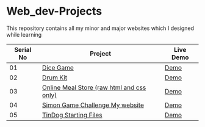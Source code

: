 # Web_dev-Projects
This repository contains all my minor and major websites which I designed while learning

| Serial No | Project | Live Demo |
| --- | --- | --- |
| 01 | [Dice Game](https://github.com/WaqarTabish2807/Web_dev-Projects/tree/main/Dice%20Game)| [Demo](https://the-dicee-gamee.netlify.app) |
| 02 | [Drum Kit](https://github.com/WaqarTabish2807/Web_dev-Projects/tree/main/Drum%20Kit) | [Demo](https://thee-drum-kit.netlify.app/) |
| 03 | [Online Meal Store (raw html and css only)](https://github.com/WaqarTabish2807/Web_dev-Projects/tree/main/Online%20Meal%20Store%20(raw%20html%20and%20css%20only)) | [Demo](https://online-meal-store-only-raw-html-css.netlify.app/) |
| 04 | [Simon Game Challenge My website](https://github.com/WaqarTabish2807/Web_dev-Projects/tree/main/Simon%20Game%20Challenge%20My%20website) | [Demo](https://simon-game-challenge-my-website.netlify.app/) |
| 05 | [TinDog Starting Files](https://github.com/WaqarTabish2807/Web_dev-Projects/tree/main/TinDog-Start-master) | [Demo](https://tindog-starting-files.netlify.app/) |
